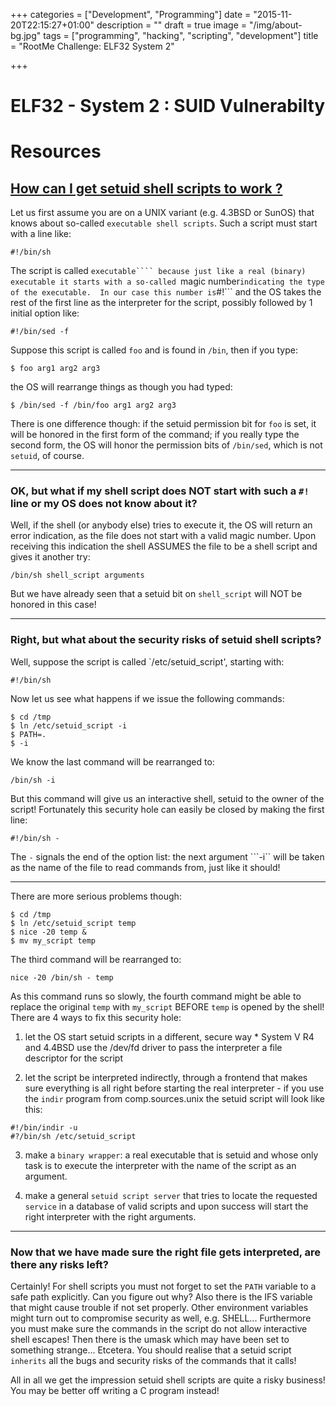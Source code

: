 +++
categories = ["Development", "Programming"]
date = "2015-11-20T22:15:27+01:00"
description = ""
draft = true
image = "/img/about-bg.jpg"
tags = ["programming", "hacking", "scripting", "development"]
title = "RootMe Challenge: ELF32 System 2"

+++

# ELF32 - System 2 : SUID Vulnerabilty

# Resources

## [How can I get setuid shell scripts to work ?](http://www.faqs.org/faqs/unix-faq/faq/part4/section-7.html)

Let us first assume you are on a UNIX variant (e.g. 4.3BSD or SunOS) that knows about so-called ```executable shell scripts```.
Such a script must start with a line like:
```
#!/bin/sh
```

The script is called ```executable```` because just like a real (binary) executable it starts with a so-called ```magic number``` indicating the type of the executable.  In our case this number is ```#!``` and the OS takes the rest of the first line as the interpreter for the script, possibly followed by 1 initial option like:
```
#!/bin/sed -f
```

Suppose this script is called ```foo``` and is found in ```/bin```, then if you type:
```
$ foo arg1 arg2 arg3
```
the OS will rearrange things as though you had typed:
```
$ /bin/sed -f /bin/foo arg1 arg2 arg3
```
There is one difference though: if the setuid permission bit for ```foo``` is set, it will be honored in the first form of the command; if you really type the second form, the OS will honor the permission bits of ```/bin/sed```, which is not ```setuid```, of course.

----------

### OK, but what if my shell script does NOT start with such a ```#!``` line or my OS does not know about it?

Well, if the shell (or anybody else) tries to execute it, the OS will return an error indication, as the file does not start with a valid magic number.  Upon receiving this indication the shell ASSUMES the file to be a shell script and gives it another try:
```
/bin/sh shell_script arguments
```

But we have already seen that a setuid bit on ```shell_script``` will NOT be honored in this case!

----------

### Right, but what about the security risks of setuid shell scripts?

Well, suppose the script is called `/etc/setuid_script', starting with:
```
#!/bin/sh
```        
Now let us see what happens if we issue the following commands:
```
$ cd /tmp
$ ln /etc/setuid_script -i
$ PATH=.
$ -i
```
We know the last command will be rearranged to:
```
/bin/sh -i
```
But this command will give us an interactive shell, setuid to the owner of the script!
Fortunately this security hole can easily be closed by making the first line:
```
#!/bin/sh -
```
The ```-``` signals the end of the option list: the next argument ```-i`` will be taken as the name of the file to read commands from, just like it should!

---------

There are more serious problems though:
```
$ cd /tmp
$ ln /etc/setuid_script temp
$ nice -20 temp &
$ mv my_script temp
```
The third command will be rearranged to:
```
nice -20 /bin/sh - temp
```
As this command runs so slowly, the fourth command might be able to replace the original ```temp``` with ```my_script``` BEFORE ```temp``` is opened by the shell!  There are 4 ways to fix this security hole:

  1. let the OS start setuid scripts in a different, secure way
    * System V R4 and 4.4BSD use the /dev/fd driver to pass the interpreter a file descriptor for the script

  2. let the script be interpreted indirectly, through a frontend that makes sure everything is all right before starting the real interpreter - if you use the ```indir``` program from comp.sources.unix the setuid script will look like this:

```
#!/bin/indir -u
#?/bin/sh /etc/setuid_script
```

  3. make a ```binary wrapper```: a real executable that is setuid and whose only task is to execute the interpreter with the name of the script as an argument.

  4. make a general ```setuid script server``` that tries to locate the requested ```service``` in a database of valid scripts and upon success will start the right interpreter with the right arguments.

---------

### Now that we have made sure the right file gets interpreted, are there any risks left?

Certainly!  For shell scripts you must not forget to set the ```PATH``` variable to a safe path explicitly.  Can you figure out why?
Also there is the IFS variable that might cause trouble if not set properly.  Other environment variables might turn out to compromise security as well, e.g. SHELL...  Furthermore you must make sure the commands in the script do not allow interactive shell escapes!  Then there is the umask which may have been set to something strange...
Etcetera.  You should realise that a setuid script ```inherits``` all the bugs and security risks of the commands that it calls!

All in all we get the impression setuid shell scripts are quite a risky business!  You may be better off writing a C program instead!

